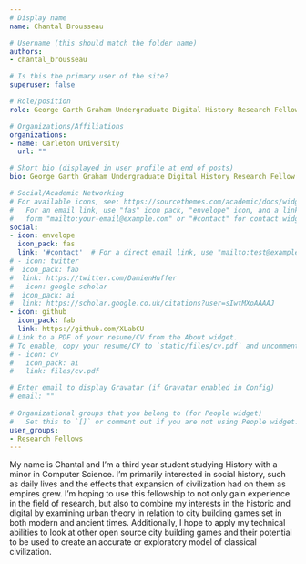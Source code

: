 ```yaml
---
# Display name
name: Chantal Brousseau

# Username (this should match the folder name)
authors:
- chantal_brousseau

# Is this the primary user of the site?
superuser: false

# Role/position
role: George Garth Graham Undergraduate Digital History Research Fellow

# Organizations/Affiliations
organizations:
- name: Carleton University
  url: ""

# Short bio (displayed in user profile at end of posts)
bio: George Garth Graham Undergraduate Digital History Research Fellow

# Social/Academic Networking
# For available icons, see: https://sourcethemes.com/academic/docs/widgets/#icons
#   For an email link, use "fas" icon pack, "envelope" icon, and a link in the
#   form "mailto:your-email@example.com" or "#contact" for contact widget.
social:
- icon: envelope
  icon_pack: fas
  link: '#contact'  # For a direct email link, use "mailto:test@example.org".
# - icon: twitter
#  icon_pack: fab
#  link: https://twitter.com/DamienHuffer
# - icon: google-scholar
#  icon_pack: ai
#  link: https://scholar.google.co.uk/citations?user=sIwtMXoAAAAJ
- icon: github
  icon_pack: fab
  link: https://github.com/XLabCU
# Link to a PDF of your resume/CV from the About widget.
# To enable, copy your resume/CV to `static/files/cv.pdf` and uncomment the lines below.  
# - icon: cv
#   icon_pack: ai
#   link: files/cv.pdf

# Enter email to display Gravatar (if Gravatar enabled in Config)
# email: ""
  
# Organizational groups that you belong to (for People widget)
#   Set this to `[]` or comment out if you are not using People widget.  
user_groups:
- Research Fellows
---
```


My name is Chantal and I’m a third year student studying History with a minor in Computer Science. I’m primarily interested in social history, such as daily lives and the effects that expansion of civilization had on them as empires grew. I’m hoping to use this fellowship to not only gain experience in the field of research, but also to combine my interests in the historic and digital by examining urban theory in relation to city building games set in both modern and ancient times. Additionally, I hope to apply my technical abilities to look at other open source city building games and their potential to be used to create an accurate or exploratory model of classical civilization.
